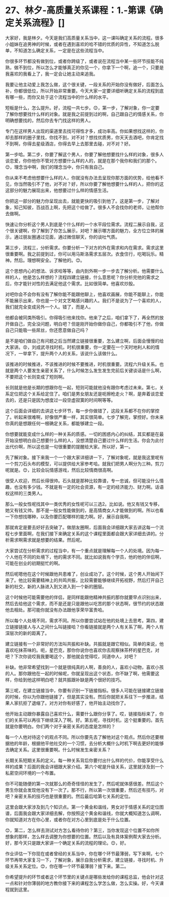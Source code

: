 # 27、林夕-高质量关系课程：1.-第课《确定关系流程》[]

大家好，我是林夕。今天是我们高质量关系当中，这一课叫确定关系的流程。很多小姐妹在追男神的时候，或者在遇到喜欢的哈不错的优质的异性，不知道怎么脱单，不知道怎么确定关系，一定是在这些流程当中。

你很多环节都没有做到位，或者你跨级了，或者说在流程当中某一些环节技能不纯熟，做不到位，所以怎么才能够真正的你见一个，你拿下一个啊，追一个，只要是我喜欢的我看上了，我一定会让她主动来追我。

我要让他主动爱上我怎么做，这个很关键，一段关系的开始你没有做好，后面怎么补，你都很低位，所以开始非常重要。今天大家一定要详细听确定关系的流程到底有哪一些，而你又处于这个流程当中的什么样的水平。

短板是什么，怎么提升。好，流程一共七步。😊，第一步，了解对象，你一定要了解你想要找什么样的对象。就是我之前提到过的啊，自己跟自己的情感关系，你明确想要找的，然后你去专门找这样的男人。

专门在这样男人出现的渠道里去找可得性才多，成功率高。你如果想找这样的，你却去那样的圈子里找，你找不到，对不对？想找优质男，你天天去酒吧，你肯定找不到啊，你得去星级酒店，你得去早上去那里去碰，对不对？好。

第一步哈。第二步，你要了解这个男人，你要了解他想要找什么样的对象，很多人谈恋爱，你你他你不管对方想要什么样的人的，就是在那个我你和我们的那个。😊，理念当中啊，我们的理念当中，你只有我自己。

你从来不考虑他想要什么样的人，你就没有办法去呈现你那方面的优势，给他看不见，你当然吸引不了他，对不对？好，所以你要了解他想要什么样的人，把你的这这部分的魅力展现出来，他想要过什么样的情感生活。

你把这一部分的魅力你呈现出去，就能更快的吸引到他了。这是第一步，了解对象，知己知彼，百战百上啊，先把这个给做了。很多人不会找你的老师，让他帮你去做啊。

快速让你分析这个男人到底是个什么样的一个水平段位需求。流程二展示自我，这个很关键啊，你了解到了你怎么展示，对吧？展示哪方面的魅力，全方位立体的展示，通过朋友圈通过见面，通过微信聊天，你的谈吐气质。

第三步，流程三，分析需求。你要分析一下对方的外在需求和内在需求。需求这里很重要啊。我之前提到过，你可以用马斯洛需求五层次。衣食住行，吃喝玩乐。精神。然后。理想啊安全。了解他的。😊。

这个思想内心的想法、诉求哈等等，由内到外啊一步一步去了解分析。他需要什么样的人，他是怎么样想的？流程四建立链接，什么意思呢？你分析完他的需求之后，你才能针对性的去满足他这个需求。比如很简单。他喜欢炒股。

对吧你会不会你有没有了解你能不能跟他聊上，他喜欢画展，你能不能聊上，你能不能展示出来，你也是一个对文艺略感兴趣的人。我们不是说为了一个喜欢的人，我们就完全变成另外一个人。错了，而是人。

他都会被同类所吸引。你得吸引他来找你。他来了之后，咱们拿下了，再全然的放开做自己，完全没问题，明白吧？但是刚开始你做你自己，你都吸引不了他，你做自己只能吸一些屌丝，你还愿意做自己吗？

是不是咱们做自己有问题之后当然建立链接很重要，怎么建立啊，后面会慢慢的给大家讲。😡，刘成武寻找时机，时机很重要，你一定要在一个天时地利人和的情况下，一举拿下，提升两个人的关系，该说什么该做什么。

该推进的时候推进，不该推进的时候不要推进，时机很重要。流程六升级关系。也就是两个人要发生亲密关系了，什么时候怎么发生发生完前后关键谈话是什么啊，不要把这个长则变成了短则啊。

长则就是他是长期的想跟你在一起，短则可能就他没有跟你考虑过未来。第七，关系定位把这个关系给定住了。咱们是男女朋友还是呃擦枪走火？啊，是奔着谈恋爱去的，还是只是因为想度过一段空虚寂寞的时间啊等等。

这个后面会详细的去讲这七步环节，每一步你做错了，这段关系都不在你的掌控了。听起来很难啊，好像很严重一样，其实很简单。七步了解完，掌控好。你未来你真的是想跟任何一根确定关系，都能够建立一段。

你想要就能变成什么样的一种关系的质感。一切的困惑内心的纠结，其实都是在最开始没想明白自己想要什么样的人，没想清楚自己要过什么样的生活。你会为此付出代价啊，所以这也是一句很重要的提醒给大家。所以好，第一。

先了解对象。接下来我一个一个跟大家详细讲一下，了解对象呢，就是我这里呢有一个剪刀石头布的模型，可以提供给大家参考哈。就我们把男人啊分为三种。剪刀呢就是。😊，比较会玩情感游戏，然后比较情商很高啊。

很受人欢迎，然后长得很帅。石头就是那种比较靠谱，专一忠诚，但可能没什么情趣，也没有多少钱。不就是有一定的社会资源，有一定的经济能力、财力啊。话语权这样的三类男人。

那么一般女性呢找其中一类优秀的女性呢可以三选2。比如说。他又有钱又专移，她又有钱又帅。那不是一般女性能做到的，是高情商女人才能做到的啊。所以也看一下你想找哪种，以及你要匹配哪样的能力啊。好，展示自我啊。

那就肯定是要去好好去突破了。做朋友圈啊，后面我会详细跟大家去讲这每一个流程七步里面啊，在我们接下来确定关系的这个课程里面都会跟大家详细去讲的。分析需求啊需求就是想要的结果。然后呢。

大家尝试在分析需求的过程当中，有一个重点就是理解每一个人的处境。因为每一个人他在不同的处境下，他的需求不同。就比如说我有个学员，他的他的伴侣啊，可能在创业的初期挺忙的啊。

然后呢嗯他在这个时候跟他共患难了，创业成功了。这个时候，这个男人开始闲下来了。他比较需要精神上的共鸣共振，比较需要能够继续开拓视野，然后打开自己新的社交，新的人脉进入到又进入到一个新的圈层。

这个时候他可能需要他的伴侣，是同样能跟他精神共振的那你就要早点识别出来，然后去给他这个需求，而不是还是只是跟他以吃苦的那个状态啊，很节约的状态跟他去相处。那可能你就没有办法跟他享荣华富贵哈。

所以每个人处境不同，需求不同。所以你要尝试站在他的处境上去思考。第四，建立链接链接人与人之间什么叫链接哈？你看链接就是两个人有关系了啊，两个人有深层次的新的距离了。

建立链接有一个非常好的方法叫共振和补缺。共振就是跟它相似。简单的来说，他喜欢吃抹茶味的。呃，星巴克，那你你说你也喜欢你去观察抹茶杯的星巴克，对吧？下次你说哎我我要喝这个，那他就会觉得哎，同道中人，对吧？

补缺。他非常希望找到一个就是很纯真的人啊，善良的人，喜欢小动物，喜欢小孩的人。那你跟他在一起的时候呢，你就呈现出这个状态，你不缺了啊，他需要这样，你给到他这样明白吧？就共振跟补缺是两个很好的技巧。

第三呢，在建立链接当中，你要有识别一下链接指标。很多人可能在链接建立链接的时候，你以为你跟他链接了，但是其实没有。然后你就把关系往下一步推进，结果人家抗拒了退缩了。对方对你有好感了，他开始主动找你了。

他开始主动跟你暴露自己喜欢什么，需要什么跟你分享了。哎，链接指标来了，你们的关系可以再往下继续深入了啊。好。第五呢，寻找时机，这个挺重要的。首先就是你要明白。你们两个对于亲密关系的态度是怎样的？

每一个人他对待这个的观点不同。所以你要先去了解他对这个观点。然后你还要根据他的年龄，根据他平他社交的一个习惯，去分析大概什么时机下啊去更好的能够去确定关系。这里很重要啊。什么时候发生亲密关系？

长期关系短期关系的定义。每一种关系背后你要付出什么样的代价，你能享受什么样的成果？后面的我会详细跟大家介绍。第六个呢是升级关系，这里就涉及到一个私密空间环境的一个布置。

你不可能随便的第一次就那么的奇奇怪怪的发生了，然后呢就体感很差。然后这个男生你就会发现他没有下一次了。那不行，所以第一次很重要，然后还有技巧，对吧？亲密关系的技巧也是很重要的。然后最后哈第七关系的定位。

这里会跟大家涉及到几个知识点。第一个黄金和谐线，男女对于情感关系的定位图谱，后面我会跟大家详细去解，你按照这个黄金和谐线，你就大概知道怎么调啊，你就知道对方在你心里，或者你在对方心里到底是处于什么位置。

😊，第二，怎么样去测试对方怎么看待你的？第三，当你发现这个位置不如你所想象的那样，怎么样去调整为你想要的位置。然后以及有具体案例帮大家去分析。好，那今天只是跟大家讲一个确定关系的流程的理论。😊，好。

作业评估一下你现在或者曾经的关系当中，你在哪个环节最薄弱，写下来啊，七个环节再带大家复习一下，了解对象，展示自我分析需求，建立链接，寻找时机、升级关系关系定位。😊，你在哪一个环节最薄弱？接下来。第二。

你希望提升的环节或者这个环节里的关键点是哪些发给你的课程总监，他会针对这一点和针对你薄弱的地方教你接下来的课程怎么学怎么做，怎么实操。好，今天课程就到这里。

